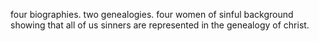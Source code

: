 four biographies. two genealogies. four women of sinful background showing that
all of us sinners are represented in the genealogy of christ.
